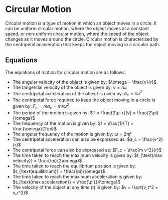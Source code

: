 # Circular Motion
Circular motion is a type of motion in which an object moves in a circle. It can be uniform circular motion, where the object moves at a constant speed, or non-uniform circular motion, where the speed of the object changes as it moves around the circle. Circular motion is characterized by the centripetal acceleration that keeps the object moving in a circular path.

## Equations
The equations of motion for circular motion are as follows:
* The angular velocity of the object is given by:
  $\omega = \frac{v}{r}$
* The tangential velocity of the object is given by:
  $v = r \omega$
* The centripetal acceleration of the object is given by:
  $a_c = r \omega^2$
* The centripetal force required to keep the object moving in a circle is given by:
  $F_c = m a_c = m r \omega^2$
* The period of the motion is given by:
  $T = \frac{2\pi r}{v} = \frac{2\pi}{\omega}$
* The frequency of the motion is given by:
  $f = \frac{1}{T} = \frac{\omega}{2\pi}$
* The angular frequency of the motion is given by:
  $\omega = 2\pi f$
* The centripetal acceleration can also be expressed as:
  $a_c = \frac{v^2}{r}$
* The centripetal force can also be expressed as:
  $F_c = \frac{m v^2}{r}$
* The time taken to reach the maximum velocity is given by:
  $t_{\text{max velocity}} = \frac{\pi}{2\omega}$
* The time taken to reach the equilibrium position is given by:
  $t_{\text{equilibrium}} = \frac{\pi}{\omega}$
* The time taken to reach the maximum acceleration is given by:
  $t_{\text{max acceleration}} = \frac{\pi}{4\omega}$
* The velocity of the object at any time \(t\) is given by:
  $v = \sqrt{v_t^2 + v_r^2}$
